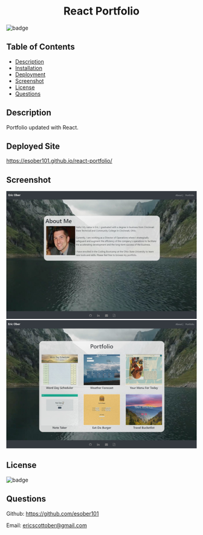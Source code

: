 <h1 align="center"> React Portfolio </h1>

![badge](https://img.shields.io/badge/license-MIT-blue)

## Table of Contents
- [Description](#description)
- [Installation](#install)
- [Deployment](#deployed) 
- [Screenshot](#screenshot)
- [License](#license)
- [Questions](#questions)

## Description
Portfolio updated with React.

## Deployed Site
https://esober101.github.io/react-portfolio/

## Screenshot
![Screenshot](src/images/about.jpg "Screenshot")
![Screenshot](src/images/portfolio.jpg "Screenshot")

## License
![badge](https://img.shields.io/badge/license-MIT-blue)

## Questions
Github: https://github.com/esober101

Email: ericscottober@gmail.com